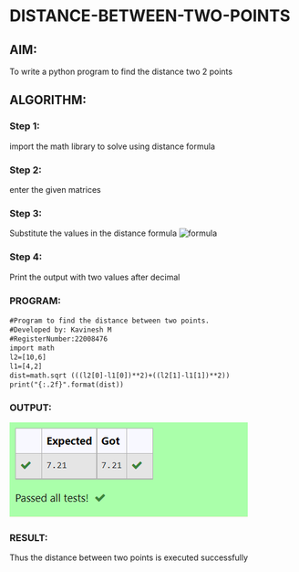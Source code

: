 # DISTANCE-BETWEEN-TWO-POINTS

## AIM:
To write a python program to find the distance two 2 points
## ALGORITHM:
### Step 1: 
import the math library to solve using distance formula
### Step 2: 
enter the given matrices
### Step 3:
Substitute the values in the distance formula  ![formula](formula.jpg)
### Step 4: 
Print the output with two values after decimal 
### PROGRAM:
```
#Program to find the distance between two points.
#Developed by: Kavinesh M
#RegisterNumber:22008476
import math
l2=[10,6]
l1=[4,2]
dist=math.sqrt (((l2[0]-l1[0])**2)+((l2[1]-l1[1])**2))
print("{:.2f}".format(dist))
```  

### OUTPUT:
![dist](outputdist.png)


### RESULT:
Thus the distance between two points is executed successfully

